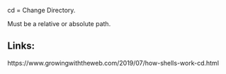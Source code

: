 cd = Change Directory.

Must be a relative or absolute path.

<h2>Links:</h2>
https://www.growingwiththeweb.com/2019/07/how-shells-work-cd.html